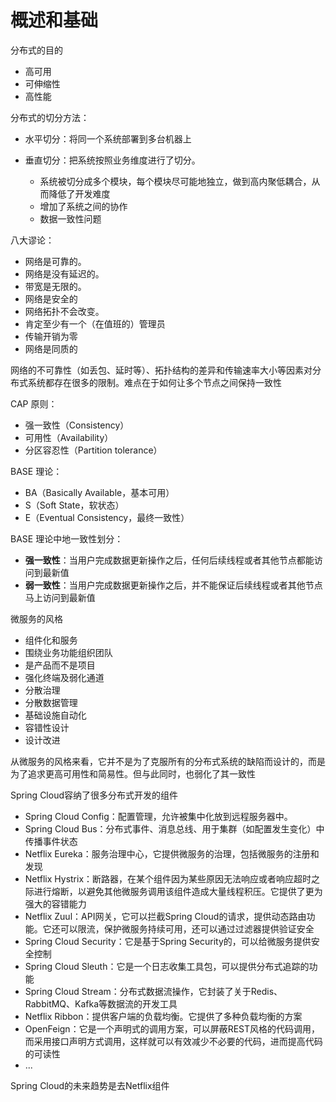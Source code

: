 # 概述和基础



分布式的目的

- 高可用
- 可伸缩性
- 高性能



分布式的切分方法：

- 水平切分：将同一个系统部署到多台机器上

- 垂直切分：把系统按照业务维度进行了切分。
  - 系统被切分成多个模块，每个模块尽可能地独立，做到高内聚低耦合，从而降低了开发难度
  - 增加了系统之间的协作
  - 数据一致性问题



八大谬论：

- 网络是可靠的。
- 网络是没有延迟的。
- 带宽是无限的。
- 网络是安全的
- 网络拓扑不会改变。
- 肯定至少有一个（在值班的）管理员
- 传输开销为零
- 网络是同质的

网络的不可靠性（如丢包、延时等）、拓扑结构的差异和传输速率大小等因素对分布式系统都存在很多的限制。难点在于如何让多个节点之间保持一致性



CAP 原则：

- 强一致性（Consistency）
- 可用性（Availability）
- 分区容忍性（Partition tolerance）



BASE 理论：

- BA（Basically Available，基本可用）
- S（Soft State，软状态）
- E（Eventual Consistency，最终一致性）



BASE 理论中地一致性划分：

- **强一致性**：当用户完成数据更新操作之后，任何后续线程或者其他节点都能访问到最新值
- **弱一致性**：当用户完成数据更新操作之后，并不能保证后续线程或者其他节点马上访问到最新值



微服务的风格

- 组件化和服务
- 围绕业务功能组织团队
- 是产品而不是项目
- 强化终端及弱化通道
- 分散治理
- 分散数据管理
- 基础设施自动化
- 容错性设计
- 设计改进



从微服务的风格来看，它并不是为了克服所有的分布式系统的缺陷而设计的，而是为了追求更高可用性和简易性。但与此同时，也弱化了其一致性

Spring Cloud容纳了很多分布式开发的组件

- Spring Cloud Config：配置管理，允许被集中化放到远程服务器中。
- Spring Cloud Bus：分布式事件、消息总线、用于集群（如配置发生变化）中传播事件状态
- Netflix Eureka：服务治理中心，它提供微服务的治理，包括微服务的注册和发现
- Netflix Hystrix：断路器，在某个组件因为某些原因无法响应或者响应超时之际进行熔断，以避免其他微服务调用该组件造成大量线程积压。它提供了更为强大的容错能力
- Netflix Zuul：API网关，它可以拦截Spring Cloud的请求，提供动态路由功能。它还可以限流，保护微服务持续可用，还可以通过过滤器提供验证安全
- Spring Cloud Security：它是基于Spring Security的，可以给微服务提供安全控制
- Spring Cloud Sleuth：它是一个日志收集工具包，可以提供分布式追踪的功能
- Spring Cloud Stream：分布式数据流操作，它封装了关于Redis、RabbitMQ、Kafka等数据流的开发工具
- Netflix Ribbon：提供客户端的负载均衡。它提供了多种负载均衡的方案
- OpenFeign：它是一个声明式的调用方案，可以屏蔽REST风格的代码调用，而采用接口声明方式调用，这样就可以有效减少不必要的代码，进而提高代码的可读性
- ...

Spring Cloud的未来趋势是去Netflix组件